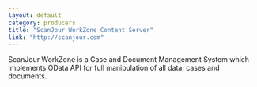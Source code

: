 ```yaml
---
layout: default
category: producers
title: "ScanJour WorkZone Content Server"
link: "http://scanjour.com"
---
```

ScanJour WorkZone is a Case and Document Management System which implements OData API for full manipulation of all data, cases and documents.
